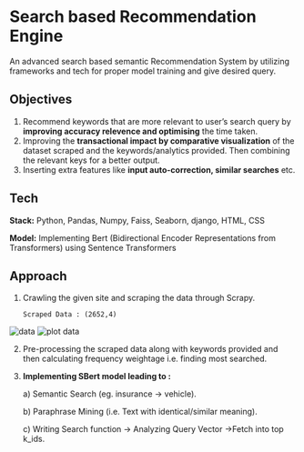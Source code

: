 # Search based Recommendation Engine
An advanced search based semantic Recommendation System by utilizing frameworks and tech for proper model training and give desired query.

## Objectives
1. Recommend keywords that are more relevant to user’s search query by **improving accuracy relevence and optimising** the time taken.
2. Improving the **transactional impact by comparative visualization** of the dataset scraped and the keywords/analytics provided. Then combining the relevant keys for a better output.
3. Inserting extra features like **input auto-correction, similar searches** etc.
## Tech 

**Stack:** Python, Pandas, Numpy, Faiss, Seaborn, django, HTML, CSS

**Model:** Implementing Bert (Bidirectional Encoder Representations from Transformers) using Sentence Transformers


## Approach
1. Crawling the given site and scraping the data through Scrapy.

       Scraped Data : (2652,4) 
       
![data](https://drive.google.com/drive/folders/1vAdh2q1jSxcFUtoNhqZAF-y4yZZ3zczb.jpg)
![plot data](https://drive.google.com/drive/folders/1vAdh2q1jSxcFUtoNhqZAF-y4yZZ3zczb.jpg)

2. Pre-processing the scraped data along with keywords provided and then calculating frequency weightage i.e. finding most searched.
3. **Implementing SBert model leading to :**

     a) Semantic Search (eg. insurance -> vehicle).

     b) Paraphrase Mining (i.e. Text with identical/similar meaning).

     c) Writing Search function -> Analyzing Query Vector ->Fetch into top k_ids.

